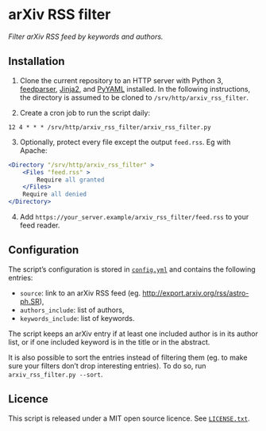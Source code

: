 
# arXiv RSS filter

*Filter arXiv RSS feed by keywords and authors.*


## Installation

1. Clone the current repository to an HTTP server with Python 3, [feedparser],
[Jinja2], and [PyYAML] installed.  In the following instructions, the directory
is assumed to be cloned to `/srv/http/arxiv_rss_filter`.

2. Create a cron job to run the script daily:

~~~crontab
12 4 * * * /srv/http/arxiv_rss_filter/arxiv_rss_filter.py
~~~

3. Optionally, protect every file except the output `feed.rss`. Eg with Apache:

~~~apache
<Directory "/srv/http/arxiv_rss_filter" >
    <Files "feed.rss" >
        Require all granted
    </Files>
    Require all denied
</Directory>
~~~

4. Add `https://your_server.example/arxiv_rss_filter/feed.rss` to
   your feed reader.


[feedparser]: https://pypi.org/project/feedparser/
[Jinja2]: https://pypi.org/project/Jinja2/
[PyYAML]: https://pypi.org/project/PyYAML/


## Configuration

The script’s configuration is stored in [`config.yml`](config.yml) and contains the
following entries:

- `source`: link to an arXiv RSS feed
  (eg. <http://export.arxiv.org/rss/astro-ph.SR>),
- `authors_include`: list of authors,
- `keywords_include`: list of keywords.

The script keeps an arXiv entry if at least one included author is in its
author list, or if one included keyword is in the title or in the abstract.

It is also possible to sort the entries instead of filtering them (eg. to make
sure your filters don’t drop interesting entries).
To do so, run `arxiv_rss_filter.py --sort`.

## Licence

This script is released under a MIT open source licence. See
[`LICENSE.txt`](LICENSE.txt).
